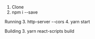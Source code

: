 1. Clone
2. npm i --save


Running
3. http-server --cors
4. yarn start


Building
3. yarn react-scripts build
